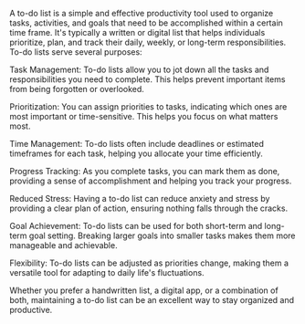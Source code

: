 A to-do list is a simple and effective productivity tool used to organize tasks, activities, and goals that need to be accomplished within a certain time frame. It's typically a written or digital list that helps individuals prioritize, plan, and track their daily, weekly, or long-term responsibilities. To-do lists serve several purposes:

Task Management: To-do lists allow you to jot down all the tasks and responsibilities you need to complete. This helps prevent important items from being forgotten or overlooked.

Prioritization: You can assign priorities to tasks, indicating which ones are most important or time-sensitive. This helps you focus on what matters most.

Time Management: To-do lists often include deadlines or estimated timeframes for each task, helping you allocate your time efficiently.

Progress Tracking: As you complete tasks, you can mark them as done, providing a sense of accomplishment and helping you track your progress.

Reduced Stress: Having a to-do list can reduce anxiety and stress by providing a clear plan of action, ensuring nothing falls through the cracks.

Goal Achievement: To-do lists can be used for both short-term and long-term goal setting. Breaking larger goals into smaller tasks makes them more manageable and achievable.

Flexibility: To-do lists can be adjusted as priorities change, making them a versatile tool for adapting to daily life's fluctuations.

Whether you prefer a handwritten list, a digital app, or a combination of both, maintaining a to-do list can be an excellent way to stay organized and productive.
